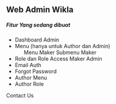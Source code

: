 <h2>Web Admin Wikla</h2>
<h5>Fitur Yang sedang dibuat</h5>
<ul>
<li>Dashboard Admin</li>
<li>
    Menu (hanya untuk Author dan Admin)
    <ul>
        <lo>Menu Maker</lo>
        <lo>Submenu Maker</lo>
    </ul>
</li>
<li>Role dan Role Access Maker Admin</li>
<li>Email Auth</li>
<li>Forgot Password</li>
<li>Author Menu</li>
<li>Author Role</li>
</ul>
<a href="https://wiklapandu.github.io/link/" style="text-decoration: none;">Contact Us</a>